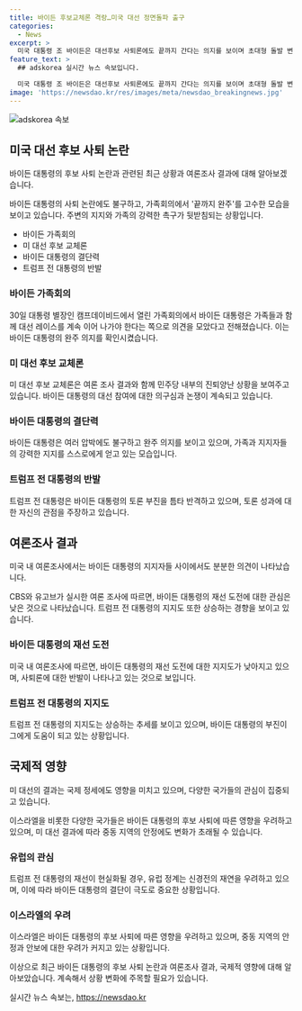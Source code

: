 ```yaml
---
title: 바이든 후보교체론 격랑…미국 대선 정면돌파 출구
categories:
  - News
excerpt: >
  미국 대통령 조 바이든은 대선후보 사퇴론에도 끝까지 간다는 의지를 보이며 초대형 돌발 변수에 직면하고 있다. TV토론 후 후보 교체론은 계속해서 출구를 찾지 못하고 있으며 바이든은 가족회의에서 레이스를 계속해야 한다는 요구에 직면하고 있다. 도널드 트럼프 전 대통령은 바이든의 부진을 틈타 승부를 건드리며 국제적인 관심을 끌고 있다. 민주당 내부에서도 바이든에 대한 우려와 교체론이 확산되고 있는 가운데, 트럼프의 승리 가능성에 대한 우려가 커지고 있다. 이에 따라 전세계에서는 바이든 대통령의 레이스 향방에 촉각을 곤두세우고 있다.
feature_text: >
  ## adskorea 실시간 뉴스 속보입니다.

  미국 대통령 조 바이든은 대선후보 사퇴론에도 끝까지 간다는 의지를 보이며 초대형 돌발 변수에 직면하고 있다. TV토론 후 후보 교체론은 계속해서 출구를 찾지 못하고 있으며 바이든은 가족회의에서 레이스를 계속해야 한다는 요구에 직면하고 있다. 도널드 트럼프 전 대통령은 바이든의 부진을 틈타 승부를 건드리며 국제적인 관심을 끌고 있다. 민주당 내부에서도 바이든에 대한 우려와 교체론이 확산되고 있는 가운데, 트럼프의 승리 가능성에 대한 우려가 커지고 있다. 이에 따라 전세계에서는 바이든 대통령의 레이스 향방에 촉각을 곤두세우고 있다.
image: 'https://newsdao.kr/res/images/meta/newsdao_breakingnews.jpg'
---
```


<p><img src="https://newsdao.kr/res/images/meta/newsdao_breakingnews.jpg" alt="adskorea 속보" /></p>

<h2 data-ke-size="size26">미국 대선 후보 사퇴 논란</h2>

<p>바이든 대통령의 후보 사퇴 논란과 관련된 최근 상황과 여론조사 결과에 대해 알아보겠습니다.</p>

<p data-ke-size="size16">바이든 대통령의 사퇴 논란에도 불구하고, 가족회의에서 '끝까지 완주'를 고수한 모습을 보이고 있습니다. 주변의 지지와 가족의 강력한 촉구가 뒷받침되는 상황입니다.</p>

<ul>
  <li>바이든 가족회의</li>
  <li>미 대선 후보 교체론</li>
  <li>바이든 대통령의 결단력</li>
  <li>트럼프 전 대통령의 반발</li>
</ul>

<h3>바이든 가족회의</h3>

<p data-ke-size="size16">30일 대통령 별장인 캠프데이비드에서 열린 가족회의에서 바이든 대통령은 가족들과 함께 대선 레이스를 계속 이어 나가야 한다는 쪽으로 의견을 모았다고 전해졌습니다. 이는 바이든 대통령의 완주 의지를 확인시켰습니다.</p>

<h3>미 대선 후보 교체론</h3>

<p data-ke-size="size16">미 대선 후보 교체론은 여론 조사 결과와 함께 민주당 내부의 진퇴양난 상황을 보여주고 있습니다. 바이든 대통령의 대선 참여에 대한 의구심과 논쟁이 계속되고 있습니다.</p>

<h3>바이든 대통령의 결단력</h3>

<p data-ke-size="size16">바이든 대통령은 여러 압박에도 불구하고 완주 의지를 보이고 있으며, 가족과 지지자들의 강력한 지지를 스스로에게 얻고 있는 모습입니다.</p>

<h3>트럼프 전 대통령의 반발</h3>

<p data-ke-size="size16">트럼프 전 대통령은 바이든 대통령의 토론 부진을 틈타 반격하고 있으며, 토론 성과에 대한 자신의 관점을 주장하고 있습니다.</p>

<h2 data-ke-size="size26">여론조사 결과</h2>

<p>미국 내 여론조사에서는 바이든 대통령의 지지자들 사이에서도 분분한 의견이 나타났습니다.</p>

<p data-ke-size="size16">CBS와 유고브가 실시한 여론 조사에 따르면, 바이든 대통령의 재선 도전에 대한 관심은 낮은 것으로 나타났습니다. 트럼프 전 대통령의 지지도 또한 상승하는 경향을 보이고 있습니다.</p>

<h3>바이든 대통령의 재선 도전</h3>

<p data-ke-size="size16">미국 내 여론조사에 따르면, 바이든 대통령의 재선 도전에 대한 지지도가 낮아지고 있으며, 사퇴론에 대한 반발이 나타나고 있는 것으로 보입니다.</p>

<h3>트럼프 전 대통령의 지지도</h3>

<p data-ke-size="size16">트럼프 전 대통령의 지지도는 상승하는 추세를 보이고 있으며, 바이든 대통령의 부진이 그에게 도움이 되고 있는 상황입니다.</p>

<h2 data-ke-size="size26">국제적 영향</h2>

<p>미 대선의 결과는 국제 정세에도 영향을 미치고 있으며, 다양한 국가들의 관심이 집중되고 있습니다.</p>

<p data-ke-size="size16">이스라엘을 비롯한 다양한 국가들은 바이든 대통령의 후보 사퇴에 따른 영향을 우려하고 있으며, 미 대선 결과에 따라 중동 지역의 안정에도 변화가 초래될 수 있습니다.</p>

<h3>유럽의 관심</h3>

<p data-ke-size="size16">트럼프 전 대통령의 재선이 현실화될 경우, 유럽 정계는 신경전의 재연을 우려하고 있으며, 이에 따라 바이든 대통령의 결단이 극도로 중요한 상황입니다.</p>

<h3>이스라엘의 우려</h3>

<p data-ke-size="size16">이스라엘은 바이든 대통령의 후보 사퇴에 따른 영향을 우려하고 있으며, 중동 지역의 안정과 안보에 대한 우려가 커지고 있는 상황입니다.</p>

<p>이상으로 최근 바이든 대통령의 후보 사퇴 논란과 여론조사 결과, 국제적 영향에 대해 알아보았습니다. 계속해서 상황 변화에 주목할 필요가 있습니다.</p>
실시간 뉴스 속보는, <a href="https://newsdao.kr" rel="dofollow">https://newsdao.kr</a>



